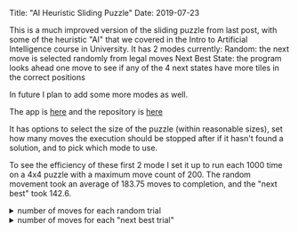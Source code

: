 Title: "AI Heuristic Sliding Puzzle" Date: 2019-07-23


This is a much improved version of the sliding puzzle from last post, with some of the heuristic "AI" that we covered in the Intro to Artificial Intelligence course in University.
It has 2 modes currently:
        Random: the next move is selected randomly from legal moves
        Next Best State: the program looks ahead one move to see if any of the 4 next states have more tiles in the correct positions
        
In future I plan to add some more modes as well.

The app is [here](https://quadriplanar.github.io/examples/AI/SlidingPuzzle/SlidingPuzzle.html) and the repository is [here](https://github.com/quadriplanar/quadriplanar.github.io/tree/master/examples/AI/SlidingPuzzle)

It has options to select the size of the puzzle (within reasonable sizes), set how many moves the execution should be stopped after if it hasn't found a solution, and to pick which mode to use.

To see the efficiency of these first 2 mode I set it up to run each 1000 time on a 4x4 puzzle with a maximum move count of 200. The random movement took an average of 183.75 moves to completion, and the "next best" took 142.6.

<details>
  <summary>number of moves for each random trial</summary>
  <p>200,200,200,1,200,200,200,200,200,200,200,6,200,200,200,200,200,200,200,200,200,200,200,200,200,200,200,200,200,200,200,200,12,200,2,200,200,200,200,200,200,200,120,200,200,200,200,200,200,200,28,200,200,200,200,4,200,200,200,200,200,200,200,200,200,200,200,200,200,200,200,200,200,1,200,200,200,200,200,200,200,200,172,200,200,200,200,200,200,200,200,200,200,200,200,200,200,200,200,10,200,200,200,200,200,200,2,200,6,200,200,200,200,200,200,200,200,200,13,200,200,200,200,200,200,200,200,200,200,200,200,200,200,200,200,200,200,200,200,200,200,200,200,200,1,200,200,200,200,200,7,200,200,200,200,200,200,200,200,200,200,101,2,200,200,200,200,200,200,200,2,200,34,200,200,200,6,200,200,57,200,200,200,41,200,200,200,200,200,200,29,200,200,200,200,200,5,200,200,200,200,200,6,200,200,200,200,200,200,200,200,200,200,200,200,200,200,200,200,200,200,200,200,200,200,200,200,200,200,200,200,24,200,200,200,200,200,200,200,200,200,200,26,13,200,200,200,200,200,200,200,200,200,200,200,200,200,200,200,200,200,200,200,34,200,200,200,200,200,200,200,200,200,200,200,1,3,200,11,200,200,200,200,2,200,200,200,200,200,200,200,200,200,200,200,200,45,200,200,200,200,200,200,12,200,200,200,200,200,200,200,200,200,200,200,200,200,200,200,200,200,200,200,200,200,200,200,200,200,200,200,200,1,200,200,200,200,200,200,200,200,8,200,200,200,200,200,200,200,200,200,200,1,200,200,200,200,200,200,200,14,200,200,200,200,200,200,200,200,200,200,200,200,200,200,200,200,200,200,200,200,200,200,200,200,200,2,200,200,200,200,200,1,200,200,200,200,4,200,200,200,200,200,200,200,10,1,200,200,200,200,200,200,200,200,200,200,200,200,200,200,200,200,200,200,21,200,200,200,200,200,200,200,200,200,200,200,200,200,200,200,200,200,200,2,8,6,200,200,200,200,200,200,200,200,200,15,200,200,200,200,200,200,200,10,200,1,200,200,200,200,200,200,200,200,200,200,200,200,200,200,200,200,200,200,200,200,200,200,200,200,200,200,200,200,200,200,200,200,200,200,200,200,200,200,200,200,200,200,200,200,200,200,200,200,200,200,200,200,200,200,42,200,200,36,200,200,200,200,200,200,200,200,200,200,200,200,200,200,200,200,2,200,200,200,200,200,200,200,200,200,200,200,200,200,65,200,200,200,200,200,200,200,200,200,200,200,200,200,200,200,200,200,200,200,200,200,200,200,200,200,81,1,200,200,200,200,200,200,200,200,200,200,200,200,200,200,200,200,200,200,200,200,200,200,200,200,200,200,200,200,70,200,25,6,200,200,200,200,200,200,1,200,200,200,14,4,1,200,27,200,200,200,200,200,200,200,200,200,200,200,200,200,200,200,200,200,200,200,200,200,200,200,200,200,200,200,1,200,200,200,200,200,200,200,200,200,200,200,200,200,200,200,200,200,200,200,200,200,200,200,200,200,200,200,200,200,200,200,200,200,200,200,200,200,200,200,200,200,200,200,200,200,200,13,4,200,200,200,200,200,200,200,200,200,1,200,200,200,200,200,14,200,33,200,200,200,200,200,200,200,200,200,200,200,200,200,200,200,200,200,200,200,200,200,200,200,200,200,200,200,200,200,200,200,200,200,200,200,200,200,200,14,2,200,200,200,200,200,200,200,200,200,200,200,200,200,200,200,1,200,200,200,200,200,200,200,200,200,200,200,1,200,200,200,200,200,200,200,200,11,13,6,200,200,200,200,200,200,200,200,200,200,200,200,200,200,200,200,200,200,200,200,200,200,200,200,200,200,200,200,200,200,200,200,200,200,200,200,200,200,200,200,200,200,8,200,200,200,200,10,200,200,200,2,200,200,200,200,200,200,200,2,200,200,200,200,200,200,200,200,200,200,200,200,200,200,200,200,200,200,200,200,200,200,200,200,200,200,36,200,200,200,200,200,200,200,200,200,200,200,200,200,1,200,200,200,200,200,200,200,200,200,200,200,200,200,200,200,200,200,200,200,200,200,200,200,200,200,200,200,200,200,200,200,200,200,200,200,200,200,200,200,200,200,200,27,200,1,200,200,200,200,200,200,200,200,200,200,200,200,2,200,200,200,200,200,200,200,200,200,200,200,200,28,200,200,200,200,200,200,200,200,200,200,200,200,200,200,200,200,200,200,200,200,200,200,200,1,200</p>
</details> 

<details>
 <summary>number of moves for each "next best trial"</summary>
 <p> 200,2,200,23,200,11,28,50,200,95,200,200,200,200,200,200,4,200,112,200,200,100,132,200,200,200,15,200,23,111,200,200,28,1,13,200,101,30,126,200,200,200,200,200,200,200,200,200,200,200,23,200,13,200,200,200,50,200,200,129,145,200,16,200,5,200,200,104,200,200,5,23,122,6,28,200,200,74,200,2,61,200,200,200,200,7,33,200,200,12,200,200,200,153,71,16,27,200,200,200,200,200,200,200,138,200,71,200,200,200,200,56,200,3,51,200,200,200,54,3,200,200,200,75,200,16,10,200,200,200,200,200,200,200,53,200,173,17,49,200,200,200,200,33,11,115,200,200,36,22,200,11,200,180,200,200,5,200,200,200,200,200,4,20,200,200,200,200,25,200,200,200,24,200,7,110,200,200,79,5,200,200,37,1,72,200,200,200,200,73,200,200,200,200,49,152,200,24,200,200,74,200,200,76,59,102,200,129,22,41,200,200,200,2,200,200,200,200,200,200,200,10,200,200,200,135,200,200,200,22,200,200,200,21,35,200,76,200,79,44,200,200,200,92,200,200,200,95,200,200,41,200,200,200,200,200,153,200,200,200,200,4,200,18,200,200,200,54,16,200,12,147,12,200,200,7,200,11,200,32,200,200,200,200,34,200,200,200,27,200,39,200,200,200,99,33,14,200,11,13,49,200,25,200,1,72,1,200,16,200,146,200,200,12,200,42,64,200,35,200,200,1,200,200,37,200,42,48,24,109,200,200,200,200,200,200,5,200,33,200,200,110,200,200,165,165,200,81,71,200,200,166,200,200,2,24,200,200,200,55,176,200,200,111,200,200,200,200,200,200,200,10,155,54,200,200,200,200,200,200,200,200,200,200,200,34,10,200,200,200,28,200,59,22,200,13,21,200,200,200,200,41,60,50,200,200,200,26,200,200,46,200,200,200,200,72,200,200,200,6,134,57,7,200,200,200,79,200,200,17,200,200,200,200,200,139,200,200,30,200,1,200,200,200,200,200,107,71,200,200,200,200,200,200,200,6,1,200,65,200,1,124,200,200,200,200,5,200,104,11,200,12,200,116,200,133,15,40,200,56,200,200,200,200,18,200,200,28,200,2,200,186,200,200,200,71,200,200,200,21,200,200,200,1,111,200,200,200,1,9,43,200,26,136,200,200,113,7,200,200,200,200,200,200,7,200,200,200,45,200,36,23,200,200,200,45,28,200,200,200,200,1,200,72,200,200,200,27,200,200,200,29,200,200,30,200,4,200,200,200,27,200,200,21,13,196,200,36,200,200,15,6,200,200,16,200,38,200,153,200,200,52,200,91,200,200,10,153,200,200,1,200,10,1,200,200,98,200,127,200,200,200,20,200,12,200,57,38,200,33,200,200,200,200,200,200,8,200,200,36,129,200,200,12,200,200,30,200,200,200,200,194,200,36,200,200,200,8,90,200,200,14,200,29,45,27,200,83,9,200,200,34,83,24,200,200,200,200,200,117,31,200,200,171,200,200,62,200,23,11,2,200,200,200,200,200,200,200,200,200,200,200,177,23,200,4,200,200,200,200,200,1,3,6,200,200,200,200,23,200,200,200,200,52,200,102,200,200,44,200,200,200,200,200,200,20,200,196,200,200,145,200,200,200,30,200,200,15,171,128,200,200,38,32,200,20,3,200,8,200,200,57,1,200,200,20,200,9,1,200,13,200,200,14,1,1,173,200,200,200,200,200,200,11,200,200,9,126,86,200,200,113,200,200,200,200,30,200,200,20,20,200,200,200,200,200,36,200,200,200,200,200,200,200,200,200,163,200,200,41,200,4,7,200,200,200,5,135,1,200,129,41,1,200,50,200,200,180,200,200,200,200,200,190,200,44,61,200,200,200,200,200,45,33,200,200,200,200,31,200,200,200,200,200,200,173,43,31,200,200,200,200,1,200,200,32,200,3,200,22,105,200,200,109,200,11,200,200,82,200,2,8,200,25,200,200,200,39,200,55,200,200,200,200,95,200,200,200,200,38,200,200,27,200,200,46,111,200,200,200,11,200,200,175,33,23,200,200,200,23,200,153,137,6,200,200,200,200,3,200,200,37,200,200,200,19,200,154,52,200,200,200,123,200,200,200,4,200,44,200,200,3,11,200,200,47,200,200,28,200,200,200,200,25,200,200,21,200,200,200,22,200,25,1,200,200,48,49,74,200,200,2,200,165,200,3,14,200,200,11,200,200,8,83,200,200,200,200,200,61,200,200,82,200,200,155,16,4,9,172</p>
</details>
